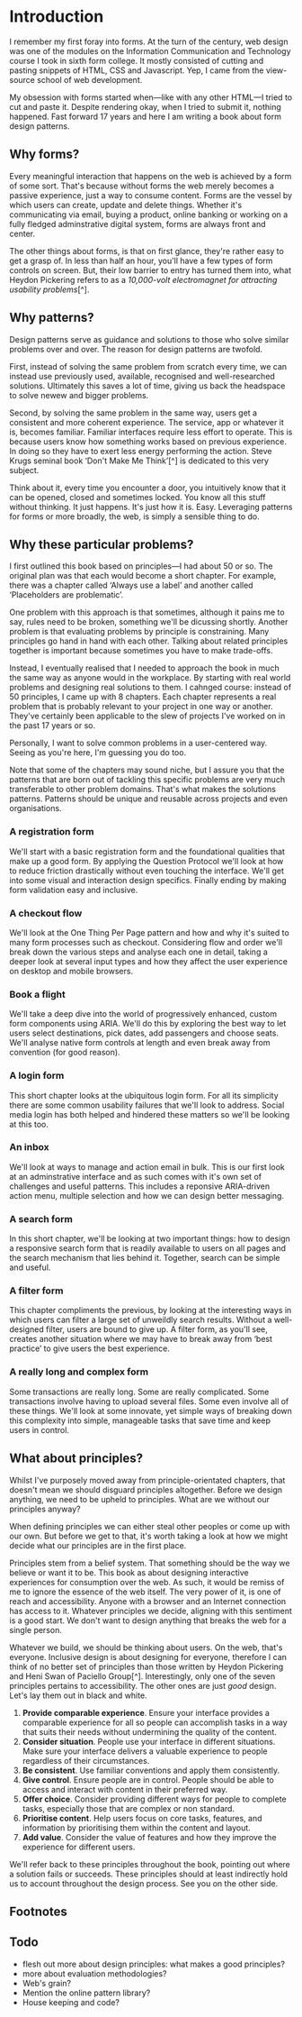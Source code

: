 # Introduction

I remember my first foray into forms. At the turn of the century, web design was one of the modules on the Information Communication and Technology course I took in sixth form college. It mostly consisted of cutting and pasting snippets of HTML, CSS and Javascript. Yep, I came from the view-source school of web development.

My obsession with forms started when&mdash;like with any other HTML&mdash;I tried to cut and paste it. Despite rendering okay, when I tried to submit it, nothing happened. Fast forward 17 years and here I am writing a book about form design patterns.

## Why forms?

Every meaningful interaction that happens on the web is achieved by a form of some sort. That's because without forms the web merely becomes a passive experience, just a way to consume content. Forms are the vessel by which users can create, update and delete things. Whether it's communicating via email, buying a product, online banking or working on a fully fledged adminstrative digital system, forms are always front and center.

The other things about forms, is that on first glance, they're rather easy to get a grasp of. In less than half an hour, you'll have a few types of form controls on screen. But, their low barrier to entry has turned them into, what Heydon Pickering refers to as a *10,000-volt electromagnet for attracting usability problems*[^].

## Why patterns?

Design patterns serve as guidance and solutions to those who solve similar problems over and over. The reason for design patterns are twofold.

First, instead of solving the same problem from scratch every time, we can instead use previously used, available, recognised and well-researched solutions. Ultimately this saves a lot of time, giving us back the headspace to solve newew and bigger problems.

Second, by solving the same problem in the same way, users get a consistent and more coherent experience. The service, app or whatever it is, becomes familiar. Familiar interfaces require less effort to operate. This is because users know how something works based on previous experience. In doing so they have to exert less energy performing the action. Steve Krugs seminal book ‘Don't Make Me Think’[^] is dedicated to this very subject.

Think about it, every time you encounter a door, you intuitively know that it can be opened, closed and sometimes locked. You know all this stuff without thinking. It just happens. It's just how it is. Easy. Leveraging patterns for forms or more broadly, the web, is simply a sensible thing to do.

## Why these particular problems?

I first outlined this book based on principles&mdash;I had about 50 or so. The original plan was that each would become a short chapter. For example, there was a chapter called ‘Always use a label’ and another called ‘Placeholders are problematic’.

One problem with this approach is that sometimes, although it pains me to say, rules need to be broken, something we'll be dicussing shortly. Another problem is that evaluating problems by principle is constraining. Many principles go hand in hand with each other. Talking about related principles together is important because sometimes you have to make trade-offs.

Instead, I eventually realised that I needed to approach the book in much the same way as anyone would in the workplace. By starting with real world problems and designing real solutions to them. I cahnged course: instead of 50 principles, I came up with 8 chapters. Each chapter represents a real problem that is probably relevant to your project in one way or another. They've certainly been applicable to the slew of projects I've worked on in the past 17 years or so.

Personally, I want to solve common problems in a user-centered way. Seeing as you're here, I'm guessing you do too.

Note that some of the chapters may sound niche, but I assure you that the patterns that are born out of tackling this specific problems are very much transferable to other problem domains. That's what makes the solutions patterns. Patterns should be unique and reusable across projects and even organisations.

### A registration form

We'll start with a basic registration form and the foundational qualities that make up a good form. By applying the Question Protocol we'll look at how to reduce friction drastically without even touching the interface. We'll get into some visual and interaction design specifics. Finally ending by making form validation easy and inclusive.

### A checkout flow

We'll look at the One Thing Per Page pattern and how and why it's suited to many form processes such as checkout. Considering flow and order we'll break down the various steps and analyse each one in detail, taking a deeper look at several input types and how they affect the user experience on desktop and mobile browsers.

### Book a flight

We'll take a deep dive into the world of progressively enhanced, custom form components using ARIA. We'll do this by exploring the best way to let users select destinations, pick dates, add passengers and choose seats. We'll analyse native form controls at length and even break away from convention (for good reason).

### A login form

This short chapter looks at the ubiquitous login form. For all its simplicity there are some common usability failures that we'll look to address. Social media login has both helped and hindered these matters so we'll be looking at this too.

### An inbox

We'll look at ways to manage and action email in bulk. This is our first look at an adminstrative interface and as such comes with it's own set of challenges and useful patterns. This includes a reponsive ARIA-driven action menu, multiple selection and how we can design better messaging.

### A search form

In this short chapter, we'll be looking at two important things: how to design a responsive search form that is readily available to users on all pages and the search mechanism that lies behind it. Together, search can be simple and useful.

### A filter form

This chapter compliments the previous, by looking at the interesting ways in which users can filter a large set of unweildly search results. Without a well-designed filter, users are bound to give up. A filter form, as you'll see, creates another situation where we may have to break away from ‘best practice’ to give users the best experience.

### A really long and complex form

Some transactions are really long. Some are really complicated. Some transactions involve having to upload several files. Some even involve all of these things. We'll look at some innovate, yet simple ways of breaking down this complexity into simple, manageable tasks that save time and keep users in control.

## What about principles?

Whilst I've purposely moved away from principle-orientated chapters, that doesn't mean we should disguard principles altogether. Before we design anything, we need to be upheld to principles. What are we without our principles anyway?

When defining principles we can either steal other peoples or come up with our own. But before we get to that, it's worth taking a look at how we might decide what our principles are in the first place.

Principles stem from a belief system. That something should be the way we believe or want it to be. This book as about designing interactive experiences for consumption over the web. As such, it would be remiss of me to ignore the essence of the web itself. The very power of it, is one of reach and accessibility. Anyone with a browser and an Internet connection has access to it. Whatever principles we decide, aligning with this sentiment is a good start. We don't want to design anything that breaks the web for a single person.

Whatever we build, we should be thinking about users. On the web, that's everyone. Inclusive design is about designing for everyone, therefore I can think of no better set of principles than those written by Heydon Pickering and Heni Swan of Paciello Group[^]. Interestingly, only one of the seven principles pertains to accessibility. The other ones are just *good* design. Let's lay them out in black and white.

1. **Provide comparable experience**. Ensure your interface provides a comparable experience for all so people can accomplish tasks in a way that suits their needs without undermining the quality of the content.
2. **Consider situation**. People use your interface in different situations. Make sure your interface delivers a valuable experience to people regardless of their circumstances.
3. **Be consistent**. Use familiar conventions and apply them consistently.
4. **Give control**. Ensure people are in control. People should be able to access and interact with content in their preferred way.
5. **Offer choice**. Consider providing different ways for people to complete tasks, especially those that are complex or non standard.
6. **Prioritise content**. Help users focus on core tasks, features, and information by prioritising them within the content and layout.
7. **Add value**. Consider the value of features and how they improve the experience for different users.

We'll refer back to these principles throughout the book, pointing out where a solution fails or succeeds. These principles should at least indirectly hold us to account throughout the design process. See you on the other side.

## Footnotes

## Todo

- flesh out more about design principles: what makes a good principles?
- more about evaluation methodologies?
- Web's grain?
- Mention the online pattern library?
- House keeping and code?